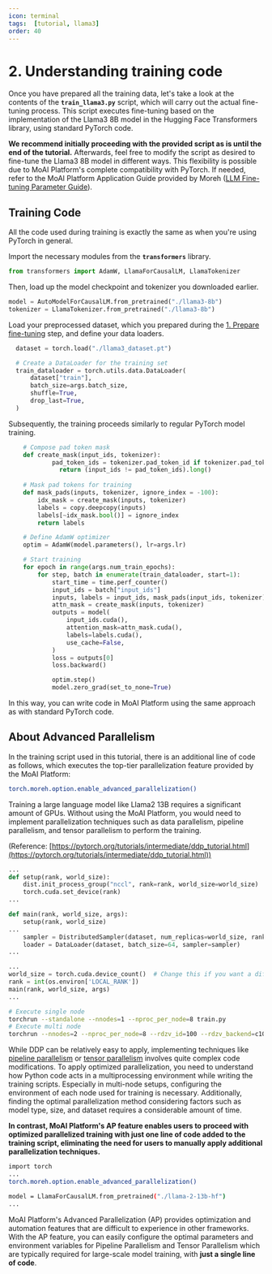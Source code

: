 ```yaml
---
icon: terminal
tags:  [tutorial, llama3]
order: 40
---
```

# 2. Understanding training code

Once you have prepared all the training data, let's take a look at the contents of the **`train_llama3.py`** script, which will carry out the actual fine-tuning process. This script executes fine-tuning based on the implementation of the Llama3 8B model in the Hugging Face Transformers library, using standard PyTorch code.

**We recommend initially proceeding with the provided script as is until the end of the tutorial.** Afterwards, feel free to modify the script as desired to fine-tune the Llama3 8B model in different ways. This flexibility is possible due to MoAI Platform's complete compatibility with PyTorch. If needed, refer to the MoAI Platform Application Guide provided by Moreh ([LLM Fine-tuning Parameter Guide](/Supported_Documents/LLM_param_guide.md)).


## Training Code

All the code used during training is exactly the same as when you're using PyTorch in general.

Import the necessary modules from the **`transformers`** library.

```python
from transformers import AdamW, LlamaForCausalLM, LlamaTokenizer
```

Then, load up the model checkpoint and tokenizer you downloaded earlier.

```python
model = AutoModelForCausalLM.from_pretrained("./llama3-8b")
tokenizer = LlamaTokenizer.from_pretrained("./llama3-8b")
```

Load your preprocessed dataset, which you prepared during the [1. Prepare fine-tuning](1_Prepare_Fine-tuning.md) step, and define your data loaders.


```python
  dataset = torch.load("./llama3_dataset.pt")

  # Create a DataLoader for the training set
  train_dataloader = torch.utils.data.DataLoader(
      dataset["train"],
      batch_size=args.batch_size,
      shuffle=True,
      drop_last=True,
  )
```

Subsequently, the training proceeds similarly to regular PyTorch model training.

```python
    # Compose pad token mask
    def create_mask(input_ids, tokenizer):
		    pad_token_ids = tokenizer.pad_token_id if tokenizer.pad_token_id is not None else tokenizer.eos_token_id
			  return (input_ids != pad_token_ids).long() 
			   
    # Mask pad tokens for training
    def mask_pads(inputs, tokenizer, ignore_index = -100):
        idx_mask = create_mask(inputs, tokenizer)
        labels = copy.deepcopy(inputs)
        labels[~idx_mask.bool()] = ignore_index
        return labels

    # Define AdamW optimizer
    optim = AdamW(model.parameters(), lr=args.lr)

    # Start training
    for epoch in range(args.num_train_epochs):
        for step, batch in enumerate(train_dataloader, start=1):
            start_time = time.perf_counter()
            input_ids = batch["input_ids"]
            inputs, labels = input_ids, mask_pads(input_ids, tokenizer)
            attn_mask = create_mask(inputs, tokenizer)
            outputs = model(
                input_ids.cuda(),
                attention_mask=attn_mask.cuda(),
                labels=labels.cuda(),
                use_cache=False,
            )
            loss = outputs[0]
            loss.backward()

            optim.step()
            model.zero_grad(set_to_none=True)
```

In this way, you can write code in MoAI Platform using the same approach as with standard PyTorch code.

## About Advanced Parallelism

In the training script used in this tutorial, there is an additional line of code as follows, which executes the top-tier parallelization feature provided by the MoAI Platform:

```bash
torch.moreh.option.enable_advanced_parallelization()
```

Training a large language model like Llama2 13B requires a significant amount of GPUs. Without using the MoAI Platform, you would need to implement parallelization techniques such as data parallelism, pipeline parallelism, and tensor parallelism to perform the training.

(Reference: [https://pytorch.org/tutorials/intermediate/ddp_tutorial.html](https://pytorch.org/tutorials/intermediate/ddp_tutorial.html))


```python
...
def setup(rank, world_size):
    dist.init_process_group("nccl", rank=rank, world_size=world_size)
    torch.cuda.set_device(rank)
...

def main(rank, world_size, args):
	setup(rank, world_size)
...
	sampler = DistributedSampler(dataset, num_replicas=world_size, rank=rank)
	loader = DataLoader(dataset, batch_size=64, sampler=sampler)
...

...
world_size = torch.cuda.device_count()  # Change this if you want a different number of GPUs
rank = int(os.environ['LOCAL_RANK'])
main(rank, world_size, args)
...
```

```bash
# Execute single node 
torchrun --standalone --nnodes=1 --nproc_per_node=8 train.py
# Execute multi node 
torchrun --nnodes=2 --nproc_per_node=8 --rdzv_id=100 --rdzv_backend=c10d --rdzv_endpoint=$MASTER_ADDR:29400 train.py
```

While DDP can be relatively easy to apply, implementing techniques like [pipeline parallelism](https://pytorch.org/docs/stable/pipeline.html) or [tensor parallelism](https://pytorch.org/tutorials/intermediate/TP_tutorial.html) involves quite complex code modifications. To apply optimized parallelization, you need to understand how Python code acts in a multiprocessing environment while writing the training scripts. Especially in multi-node setups, configuring the environment of each node used for training is necessary. Additionally, finding the optimal parallelization method considering factors such as model type, size, and dataset requires a considerable amount of time.

**In contrast, MoAI Platform's AP feature enables users to proceed with optimized parallelized training with just one line of code added to the training script, eliminating the need for users to manually apply additional parallelization techniques.**


```bash
import torch
...
torch.moreh.option.enable_advanced_parallelization()

model = LlamaForCausalLM.from_pretrained("./llama-2-13b-hf")
...
```

MoAI Platform's Advanced Parallelization (AP) provides optimization and automation features that are difficult to experience in other frameworks. 
With the AP feature, you can easily configure the optimal parameters and environment variables for Pipeline Parallelism and Tensor Parallelism which are typically required for large-scale model training, with **just a single line of code**.
